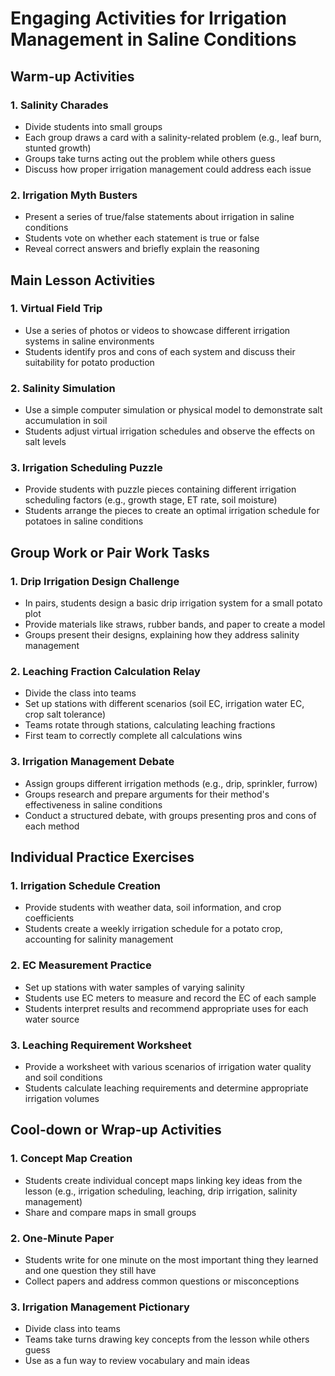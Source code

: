 # Engaging Activities for Irrigation Management in Saline Conditions

## Warm-up Activities

### 1. Salinity Charades
- Divide students into small groups
- Each group draws a card with a salinity-related problem (e.g., leaf burn, stunted growth)
- Groups take turns acting out the problem while others guess
- Discuss how proper irrigation management could address each issue

### 2. Irrigation Myth Busters
- Present a series of true/false statements about irrigation in saline conditions
- Students vote on whether each statement is true or false
- Reveal correct answers and briefly explain the reasoning

## Main Lesson Activities

### 1. Virtual Field Trip
- Use a series of photos or videos to showcase different irrigation systems in saline environments
- Students identify pros and cons of each system and discuss their suitability for potato production

### 2. Salinity Simulation
- Use a simple computer simulation or physical model to demonstrate salt accumulation in soil
- Students adjust virtual irrigation schedules and observe the effects on salt levels

### 3. Irrigation Scheduling Puzzle
- Provide students with puzzle pieces containing different irrigation scheduling factors (e.g., growth stage, ET rate, soil moisture)
- Students arrange the pieces to create an optimal irrigation schedule for potatoes in saline conditions

## Group Work or Pair Work Tasks

### 1. Drip Irrigation Design Challenge
- In pairs, students design a basic drip irrigation system for a small potato plot
- Provide materials like straws, rubber bands, and paper to create a model
- Groups present their designs, explaining how they address salinity management

### 2. Leaching Fraction Calculation Relay
- Divide the class into teams
- Set up stations with different scenarios (soil EC, irrigation water EC, crop salt tolerance)
- Teams rotate through stations, calculating leaching fractions
- First team to correctly complete all calculations wins

### 3. Irrigation Management Debate
- Assign groups different irrigation methods (e.g., drip, sprinkler, furrow)
- Groups research and prepare arguments for their method's effectiveness in saline conditions
- Conduct a structured debate, with groups presenting pros and cons of each method

## Individual Practice Exercises

### 1. Irrigation Schedule Creation
- Provide students with weather data, soil information, and crop coefficients
- Students create a weekly irrigation schedule for a potato crop, accounting for salinity management

### 2. EC Measurement Practice
- Set up stations with water samples of varying salinity
- Students use EC meters to measure and record the EC of each sample
- Students interpret results and recommend appropriate uses for each water source

### 3. Leaching Requirement Worksheet
- Provide a worksheet with various scenarios of irrigation water quality and soil conditions
- Students calculate leaching requirements and determine appropriate irrigation volumes

## Cool-down or Wrap-up Activities

### 1. Concept Map Creation
- Students create individual concept maps linking key ideas from the lesson (e.g., irrigation scheduling, leaching, drip irrigation, salinity management)
- Share and compare maps in small groups

### 2. One-Minute Paper
- Students write for one minute on the most important thing they learned and one question they still have
- Collect papers and address common questions or misconceptions

### 3. Irrigation Management Pictionary
- Divide class into teams
- Teams take turns drawing key concepts from the lesson while others guess
- Use as a fun way to review vocabulary and main ideas
